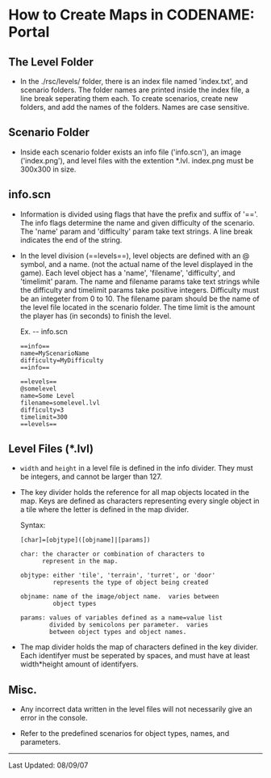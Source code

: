 
How to Create Maps in CODENAME: Portal
======================================

The Level Folder
----------------

 - In the ./rsc/levels/ folder, there is an index file named 
   'index.txt', and scenario folders.  The folder names are 
   printed inside the index file, a line break seperating 
   them each.  To create scenarios, create new folders, and 
   add the names of the folders.  Names are case sensitive.

Scenario Folder
---------------

 - Inside each scenario folder exists an info file 
   ('info.scn'), an image ('index.png'), and level files 
   with the extention *.lvl.  index.png must be 300x300 in 
   size.

info.scn
--------

 - Information is divided using flags that have the prefix 
   and suffix of '=='.  The info flags determine the name 
   and given difficulty of the scenario.  The 'name' param 
   and 'difficulty' param take text strings.  A line break 
   indicates the end of the string.

 - In the level division (==levels==), level objects are 
   defined with an @ symbol, and a name.  (not the actual 
   name of the level displayed in the game).  Each level 
   object has a 'name', 'filename', 'difficulty', and 
   'timelimit' param.  The name and filename params take 
   text strings while the difficulty and timelimit 
   params take positive integers.  Difficulty must be an 
   integeter from 0 to 10.  The filename param should be the 
   name of the level file located in the scenario folder.
   The time limit is the amount the player has (in seconds) 
   to finish the level.

   Ex. -- info.scn

	   ==info==
	   name=MyScenarioName
	   difficulty=MyDifficulty
	   ==info==

	   ==levels==
	   @somelevel
	   name=Some Level
	   filename=somelevel.lvl
	   difficulty=3
	   timelimit=300
	   ==levels==

Level Files (*.lvl)
-------------------

 - `width` and `height` in a level file is defined in the 
   info divider.  They must be integers, and cannot be 
   larger than 127.

 - The key divider holds the reference for all map objects 
   located in the map.  Keys are defined as characters
   representing every single object in a tile where the 
   letter is defined in the map divider.

   Syntax:
   
	   [char]=[objtype]([objname]|[params])

	   char: the character or combination of characters to 
			 represent in the map.

	   objtype: either 'tile', 'terrain', 'turret', or 'door'
				represents the type of object being created

	   objname: name of the image/object name.  varies between 
				object types

	   params: values of variables defined as a name=value list 
			   divided by semicolons per parameter.  varies 
			   between object types and object names.

 - The map divider holds the map of characters defined in 
   the key divider.  Each identifyer must be seperated by 
   spaces, and must have at least width*height amount of 
   identifyers.

Misc.
-----

 - Any incorrect data written in the level files will not 
   necessarily give an error in the console.

 - Refer to the predefined scenarios for object types, 
   names, and parameters.

------------------------------------------------------------
Last Updated: 08/09/07                           

